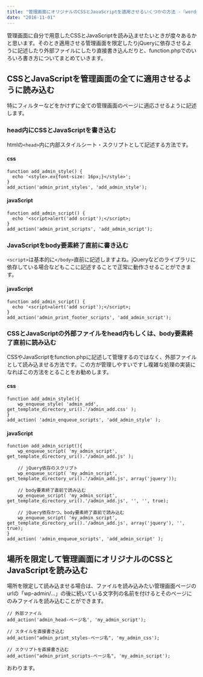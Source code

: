 ```yaml
---
title: "管理画面にオリジナルのCSSとJavaScriptを適用させるいくつかの方法 -『wordpress』"
date: "2016-11-01"
---
```


管理画面に自分で用意したCSSとJavaScriptを読み込ませたいときが度々あるかと思います。そのとき適用させる管理画面を限定したりjQueryに依存させるように記述したり外部ファイルにしたり直接書き込んだりと、function.phpでのいろいろ書き方についてまとめていきます。

## CSSとJavaScriptを管理画面の全てに適用させるように読み込む

特にフィルターなどをかけずに全ての管理画面のページに適応させるように記述します。

### head内にCSSとJavaScriptを書き込む

htmlの`<head>`内に内部スタイルシート・スクリプトとして記述する方法です。

#### css

```
function add_admin_style() {
  echo '<style>.ex{font-size: 16px;}</style>';
}
add_action('admin_print_styles', 'add_admin_style');

```

#### javaScript

```
function add_admin_script() {
  echo '<script>alert('add script');</script>;
}
add_action('admin_print_scripts', 'add_admin_script');

```

### JavaScriptをbody要素終了直前に書き込む

`<script>`は基本的に`</body>`直前に記述しますよね。jQueryなどのライブラリに依存している場合などもここに記述することで正常に動作させることができます。

#### javaScript

```
function add_admin_script() {
  echo '<script>alert('add script');</script>;
}
add_action('admin_print_footer_scripts', 'add_admin_script');

```

### CSSとJavaScriptの外部ファイルをhead内もしくは、body要素終了直前に読み込む

CSSやJavaScriptをfunction.phpに記述して管理するのではなく、外部ファイルとして読み込ませる方法です。この方が管理しやすいですし複雑な処理の実装になればこの方法をとることをお勧めします。

#### css

```
function add_admin_style(){
    wp_enqueue_style( 'admin_add', get_template_directory_uri().'/admin_add.css' );
}
add_action( 'admin_enqueue_scripts', 'add_admin_style' );

```

#### javaScript

```
function add_admin_script(){
    wp_enqueue_script( 'my_admin_script', get_template_directory_uri().'/admin_add.js' );

    // jQuery依存のスクリプト
    wp_enqueue_script( 'my_admin_script', get_template_directory_uri().'/admin_add.js', array('jquery'));

    // body要素終了直前で読み込む
    wp_enqueue_script( 'my_admin_script', get_template_directory_uri().'/admin_add.js', '', '', true);

    // jQuery依存かつ、body要素終了直前で読み込む
    wp_enqueue_script( 'my_admin_script', get_template_directory_uri().'/admin_add.js', array('jquery'), '', true);
}
add_action( 'admin_enqueue_scripts', 'add_admin_script' );

```

## 場所を限定して管理画面にオリジナルのCSSとJavaScriptを読み込む

場所を限定して読み込ませる場合は、ファイルを読み込みたい管理画面ページのurlの「wp-admin/...」の後に続いている文字列の名前を付けるとそのページにのみファイルを読み込むことができます。

```
// 外部ファイル
add_action('admin_head-ページ名', 'my_admin_script');

// スタイルを直接書き込む
add_action("admin_print_styles-ページ名", 'my_admin_css');

// スクリプトを直接書き込む
add_action("admin_print_scripts-ページ名", 'my_admin_script');

```

おわります。
